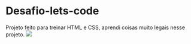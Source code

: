 # Desafio-lets-code
Projeto feito para treinar HTML e CSS, aprendi coisas muito legais nesse projeto.
<img src="https://user-images.githubusercontent.com/94869300/156104356-72846502-a730-4d6d-9aa2-aae06a8887a1.jpg">

